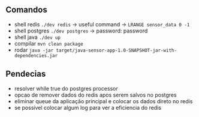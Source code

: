 ## Comandos

- shell redis ```./dev redis``` -> useful command -> ```LRANGE sensor_data 0 -1```
- shell postgres ```./dev postgres``` -> password: password
- shell java ```./dev up```
- compilar ```mvn clean package```
- rodar ```java -jar target/java-sensor-app-1.0-SNAPSHOT-jar-with-dependencies.jar```



## Pendecias

- resolver while true do postgres processor
- opcao de remover dados do redis apos serem salvos no postgres
- eliminar queue da aplicação principal e colocar os dados direto no redis
- se possivel colocar algum log para ver a eficiencia do redis